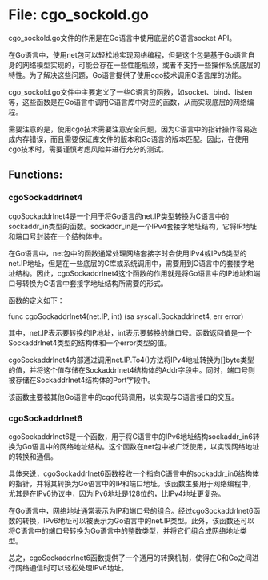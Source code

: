 # File: cgo_sockold.go

cgo_sockold.go文件的作用是在Go语言中使用底层的C语言socket API。

在Go语言中，使用net包可以轻松地实现网络编程，但是这个包是基于Go语言自身的网络模型实现的，可能会存在一些性能瓶颈，或者不支持一些操作系统底层的特性。为了解决这些问题，Go语言提供了使用cgo技术调用C语言库的功能。

cgo_sockold.go文件中主要定义了一些C语言的函数，如socket、bind、listen等，这些函数是在Go语言中调用C语言库中对应的函数，从而实现底层的网络编程。

需要注意的是，使用cgo技术需要注意安全问题，因为C语言中的指针操作容易造成内存错误，而且需要保证库文件的版本和Go语言的版本匹配。因此，在使用cgo技术时，需要谨慎考虑风险并进行充分的测试。

## Functions:

### cgoSockaddrInet4

cgoSockaddrInet4是一个用于将Go语言的net.IP类型转换为C语言中的sockaddr_in类型的函数。sockaddr_in是一个IPv4套接字地址结构，它将IP地址和端口号封装在一个结构体中。

在Go语言中，net包中的函数通常处理网络套接字时会使用IPv4或IPv6类型的net.IP地址，但是在一些底层的C库或系统调用中，需要用到C语言中的套接字地址结构。因此，cgoSockaddrInet4这个函数的作用就是将Go语言中的IP地址和端口号转换为C语言中套接字地址结构所需要的形式。

函数的定义如下：

func cgoSockaddrInet4(net.IP, int) (sa syscall.SockaddrInet4, err error)

其中，net.IP表示要转换的IP地址，int表示要转换的端口号。函数返回值是一个SockaddrInet4类型的结构体和一个error类型的值。

cgoSockaddrInet4内部通过调用net.IP.To4()方法将IPv4地址转换为[]byte类型的值，并将这个值存储在SockaddrInet4结构体的Addr字段中。同时，端口号则被存储在SockaddrInet4结构体的Port字段中。

该函数主要被其他Go语言中的cgo代码调用，以实现与C语言接口的交互。



### cgoSockaddrInet6

cgoSockaddrInet6是一个函数，用于将C语言中的IPv6地址结构sockaddr_in6转换为Go语言中的网络地址结构。这个函数在net包中被广泛使用，以实现网络地址的转换和通信。

具体来说，cgoSockaddrInet6函数接收一个指向C语言中的sockaddr_in6结构体的指针，并将其转换为Go语言中的IP和端口地址。该函数主要用于网络编程中，尤其是在IPv6协议中，因为IPv6地址是128位的，比IPv4地址更复杂。

在Go语言中，网络地址通常表示为IP和端口号的组合。经过cgoSockaddrInet6函数的转换，IPv6地址可以被表示为Go语言中的net.IP类型。此外，该函数还可以将C语言中的端口号转换为Go语言中的整数类型，并将它们组合成网络地址类型。

总之，cgoSockaddrInet6函数提供了一个通用的转换机制，使得在C和Go之间进行网络通信时可以轻松处理IPv6地址。



